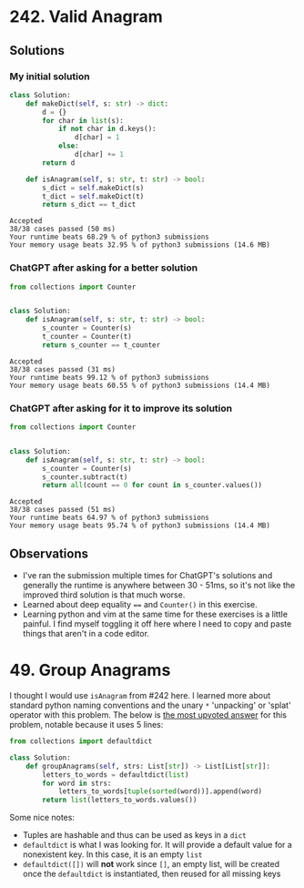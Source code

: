 # 242. Valid Anagram

## Solutions

### My initial solution

```py
class Solution:
    def makeDict(self, s: str) -> dict:
        d = {}
        for char in list(s):
            if not char in d.keys():
                d[char] = 1
            else:
                d[char] += 1
        return d

    def isAnagram(self, s: str, t: str) -> bool:
        s_dict = self.makeDict(s)
        t_dict = self.makeDict(t)
        return s_dict == t_dict
```

```
Accepted
38/38 cases passed (50 ms)
Your runtime beats 68.29 % of python3 submissions
Your memory usage beats 32.95 % of python3 submissions (14.6 MB)
```

### ChatGPT after asking for a better solution

```py
from collections import Counter


class Solution:
    def isAnagram(self, s: str, t: str) -> bool:
        s_counter = Counter(s)
        t_counter = Counter(t)
        return s_counter == t_counter
```

```
Accepted
38/38 cases passed (31 ms)
Your runtime beats 99.12 % of python3 submissions
Your memory usage beats 60.55 % of python3 submissions (14.4 MB)
```

### ChatGPT after asking for it to improve its solution

```py
from collections import Counter


class Solution:
    def isAnagram(self, s: str, t: str) -> bool:
        s_counter = Counter(s)
        s_counter.subtract(t)
        return all(count == 0 for count in s_counter.values())
```

```
Accepted
38/38 cases passed (51 ms)
Your runtime beats 64.97 % of python3 submissions
Your memory usage beats 95.74 % of python3 submissions (14.4 MB)
```

## Observations

- I've ran the submission multiple times for ChatGPT's solutions and generally the runtime is anywhere between 30 - 51ms, so it's not like the improved third solution is that much worse.
- Learned about deep equality `==` and `Counter()` in this exercise.
- Learning python and vim at the same time for these exercises is a little painful. I find myself toggling it off here where I need to copy and paste things that aren't in a code editor.

# 49. Group Anagrams

I thought I would use `isAnagram` from #242 here. I learned more about standard python naming conventions and the unary `*` 'unpacking' or 'splat' operator with this problem. The below is [the most upvoted answer](https://leetcode.com/problems/group-anagrams/solutions/19202/5-line-python-solution-easy-to-understand/?orderBy=most_votes&languageTags=python) for this problem, notable because it uses 5 lines:

```py
from collections import defaultdict

class Solution:
    def groupAnagrams(self, strs: List[str]) -> List[List[str]]:
        letters_to_words = defaultdict(list)
        for word in strs:
            letters_to_words[tuple(sorted(word))].append(word)
        return list(letters_to_words.values())
```

Some nice notes:

- Tuples are hashable and thus can be used as keys in a `dict`
- `defaultdict` is what I was looking for. It will provide a default value for a nonexistent key. In this case, it is an empty `list`
- `defaultdict([])` will **not** work since `[]`, an empty list, will be created once the `defaultdict` is instantiated, then reused for all missing keys
